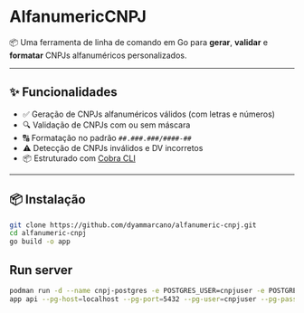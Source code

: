 # AlfanumericCNPJ

📦 Uma ferramenta de linha de comando em Go para **gerar**, **validar** e **formatar** CNPJs alfanuméricos
personalizados.

---

## ✨ Funcionalidades

- ✅ Geração de CNPJs alfanuméricos válidos (com letras e números)
- 🔍 Validação de CNPJs com ou sem máscara
- 🔠 Formatação no padrão `##.###.###/####-##`
- ⚠️ Detecção de CNPJs inválidos e DV incorretos
- 📦 Estruturado com [Cobra CLI](https://github.com/spf13/cobra)

---

## 📦 Instalação

```bash
git clone https://github.com/dyammarcano/alfanumeric-cnpj.git
cd alfanumeric-cnpj
go build -o app
```

## Run server
```bash
podman run -d --name cnpj-postgres -e POSTGRES_USER=cnpjuser -e POSTGRES_PASSWORD=cnpjpass -e POSTGRES_DB=cnpjdb -p 5432:5432 -v pgdata:/var/lib/postgresql/data docker.io/postgres:15
app api --pg-host=localhost --pg-port=5432 --pg-user=cnpjuser --pg-password=cnpjpass --pg-database=cnpjdb
```